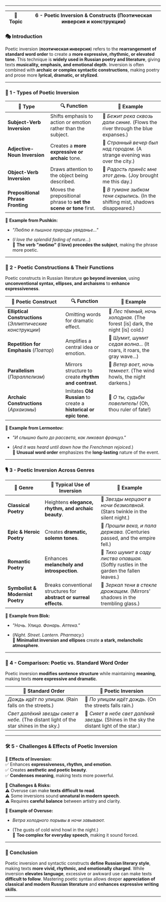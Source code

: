 
---

|📘 Topic|6 - Poetic Inversion & Constructs (Поэтическая инверсия и конструкции)|
|---|---|

### 🎭 Introduction

Poetic inversion (**поэтическая инверсия**) refers to the **rearrangement of standard word order** to create a **more expressive, rhythmic, or elevated tone**. This technique is **widely used in Russian poetry and literature**, giving texts **musicality, emphasis, and emotional depth**. Inversion is often combined with **archaic or complex syntactic constructions**, making poetry and prose more **lyrical, dramatic, or stylized**.

---

### 📖 1 - Types of Poetic Inversion

|📌 Type|🔍 Function|📝 Example|
|---|---|---|
|**Subject-Verb Inversion**|Shifts emphasis to action or emotion rather than the subject.|🔹 _Бежит река сквозь дали синие._ (Flows the river through the blue expanses.)|
|**Adjective-Noun Inversion**|Creates a **more expressive or archaic** tone.|🔹 _Странный вечер был над городом._ (A strange evening was over the city.)|
|**Object-Verb Inversion**|Draws attention to the object being described.|🔹 _Радость принёс мне этот день._ (Joy brought me this day.)|
|**Prepositional Phrase Fronting**|Moves the prepositional phrase to **set the scene or tone** first.|🔹 _В тумане зыбком тени скрылись._ (In the shifting mist, shadows disappeared.)|

📌 **Example from Pushkin:**

- _"Люблю я пышное природы увяданье..."_
    
- (_I love the splendid fading of nature..._)  
    🔹 **The verb "люблю" (I love) precedes the subject**, making the phrase more poetic.
    

---

### 📜 2 - Poetic Constructions & Their Functions

Poetic constructs in Russian literature **go beyond inversion**, using **unconventional syntax, ellipses, and archaisms** to **enhance expressiveness**.

|📌 Poetic Construct|🔍 Function|📝 Example|
|---|---|---|
|**Elliptical Constructions** (_Эллиптические конструкции_)|Omitting words for dramatic effect.|🔹 _Лес тёмный, ночь холодная._ (The forest [is] dark, the night [is] cold.)|
|**Repetition for Emphasis** (_Повтор_)|Amplifies a central idea or emotion.|🔹 _Шумит, шумит седая волна..._ (It roars, it roars, the gray wave...)|
|**Parallelism** (_Параллелизм_)|Mirrors structure to create **rhythm and contrast**.|🔹 _Ветер воет, ночь темнеет._ (The wind howls, the night darkens.)|
|**Archaic Constructions** (_Архаизмы_)|Imitates **Old Russian** to create a **historical or epic tone**.|🔹 _О ты, судьбы повелитель!_ (Oh, thou ruler of fate!)|

📌 **Example from Lermontov:**

- _"И слышно было до рассвета, как ликовал француз."_
    
- (_And it was heard until dawn how the Frenchman rejoiced._)  
    🔹 **Unusual word order** emphasizes the **long-lasting** nature of the event.
    

---

### 🎙️ 3 - Poetic Inversion Across Genres

|📌 Genre|📖 Typical Use of Inversion|📝 Example|
|---|---|---|
|**Classical Poetry**|Heightens **elegance, rhythm, and archaic beauty**.|🔹 _Звезды мерцают в ночи безмолвной._ (Stars twinkle in the silent night.)|
|**Epic & Heroic Poetry**|Creates **dramatic, solemn tones**.|🔹 _Прошли века, и пала держава._ (Centuries passed, and the empire fell.)|
|**Romantic Poetry**|Enhances **melancholy and introspection**.|🔹 _Тихо шумит в саду листва опавшая._ (Softly rustles in the garden the fallen leaves.)|
|**Symbolist & Modernist Poetry**|Breaks conventional structures for **abstract or surreal effects**.|🔹 _Зеркал тени в стекле дрожащем._ (Mirrors' shadows in the trembling glass.)|

📌 **Example from Blok:**

- _"Ночь. Улица. Фонарь. Аптека."_
    
- (_Night. Street. Lantern. Pharmacy._)  
    🔹 **Minimalist inversion and ellipses** create **a stark, melancholic atmosphere**.
    

---

### 📖 4 - Comparison: Poetic vs. Standard Word Order

Poetic inversion **modifies sentence structure** while maintaining **meaning**, making texts **more expressive and dramatic**.

|📌 Standard Order|📌 Poetic Inversion|
|---|---|
|_Дождь идёт по улицам._ (Rain falls on the streets.)|🔹 _По улицам идёт дождь._ (On the streets falls rain.)|
|_Свет далёкий звезды сияет в небе._ (The distant light of the star shines in the sky.)|🔹 _Сияет в небе свет далёкий звезды._ (Shines in the sky the distant light of the star.)|

---

### 🛠️ 5 - Challenges & Effects of Poetic Inversion

📌 **Effects of Inversion:**  
✅ Enhances **expressiveness, rhythm, and emotion**.  
✅ Creates **aesthetic and poetic beauty**.  
✅ **Condenses meaning**, making texts more powerful.

📌 **Challenges & Risks:**  
⚠ Overuse can make **texts difficult to read**.  
⚠ Some inversions sound **unnatural in modern speech**.  
⚠ Requires **careful balance** between artistry and clarity.

📌 **Example of Overuse:**

- _Ветра холодного порывы в ночи завывают._
    
- (The gusts of cold wind howl in the night.)  
    🔹 **Too complex for everyday speech**, making it sound forced.
    

---

### 🎯 Conclusion

Poetic inversion and syntactic constructs **define Russian literary style**, making texts **more vivid, rhythmic, and emotionally charged**. While inversion **elevates language**, excessive or awkward use can make texts **difficult to follow**. Mastering poetic syntax allows deeper **appreciation of classical and modern Russian literature** and **enhances expressive writing skills**.

---